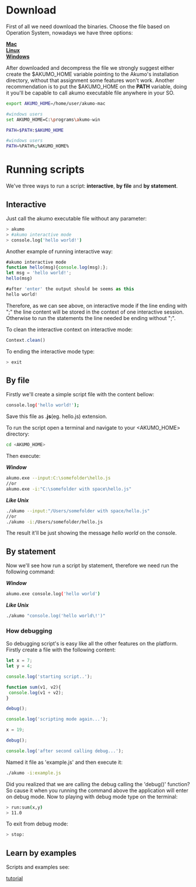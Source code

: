 # Download

First of all we need download the binaries. Choose the file based on Operation System, nowadays we have three options: 
<p>
<b>
<a href="https://github.com/akumoplatform/akumo/raw/master/bin/mac/akumo-mac.tar.gz">Mac</a><br>
<a href="https://github.com/akumoplatform/akumo/raw/master/bin/linux/akumo-linux.tar.gz">Linux</a><br>
<a href="https://github.com/akumoplatform/akumo/raw/master/bin/win/akumo-win.zip">Windows</a><br>

</b>
</p>

After downloaded and decompress the file we strongly suggest either create the $AKUMO_HOME variable pointing to the Akumo's installation directory, without that assignment some features won't work. Another recommendation is to put the $AKUMO_HOME on the <b>PATH</b> variable, doing it you'll be capable to call akumo executable file anywhere in your SO.

```bash
export AKUMO_HOME=/home/user/akumo-mac

#windows users
set AKUMO_HOME=C:\programs\akumo-win
```

```bash
PATH=$PATH:$AKUMO_HOME

#windows users
PATH=%PATH%;%AKUMO_HOME%
```

# Running scripts

We've three ways to run a script: <b>interactive</b>, <b>by file</b> and <b>by statement</b>.
<p>

## Interactive

Just call the akumo executable file without any parameter:

```bash
> akumo 
> #akumo interactive mode
> console.log('hello world!')

```

Another example of running interactive way:

```javascript
#akumo interactive mode
function hello(msg){console.log(msg);};
let msg = 'hello world!';
hello(msg)

#after 'enter' the output should be seems as this
hello world!

```
Therefore, as we can see above, on interactive mode if the line ending with ";" the line content will be stored in the context of one interactive session. Otherwise to run the statements the line needed be ending without ";". <br>

To clean the interactive context on interactive mode:

```javascript
Context.clean()

```

To ending the interactive mode type: 

```bash
> exit

```

## By file

Firstly we'll create a simple script file with the content bellow:

```bash
console.log('hello world!');

```

Save this file as <b>.js</b>(eg. hello.js) extension.
<p>

To run the script open a terminal and navigate to your <AKUMO_HOME> directory:

```bash
cd <AKUMO_HOME>

```
Then execute:
<p>
<b><i>Window</i></b>

```bash
akumo.exe --input:C:\somefolder\hello.js
//or 
akumo.exe -i:"C:\somefolder with space\hello.js"
```
<b><i>Like Unix</i></b>

```bash
./akumo --input:"/Users/somefolder with space/hello.js"
//or
./akumo -i:/Users/somefolder/hello.js

```

The result it'll be just showing the message <i>hello world</i> on the console.
<p>

## By statement

Now we'll see how run a script by statement, therefore we need run the following command:

<b><i>Window</i></b>

```bash
akumo.exe console.log('hello world')

```

<b><i>Like Unix</i></b>

```bash
./akumo "console.log('hello world\!')"

```
### How debugging 

So debugging script's is easy like all the other features on the platform. Firstly create a file with the following content:

```javascript
let x = 7;
let y = 4;

console.log('starting script..');

function sum(v1, v2){
 console.log(v1 + v2);
}

debug();

console.log('scripting mode again...');

x = 19;

debug();

console.log('after second calling debug...');
```

Named it file as 'example.js' and then execute it:

```bash
./akumo -i:example.js

```

Did you realized that we are calling the debug calling the 'debug()' function? So cause it when you running the command above the application will enter on debug mode. Now to playing with debug mode type on the terminal:

```bash
> run:sum(x,y)      
> 11.0

```
To exit from debug mode:

```bash
> stop:

```

## Learn by examples

Scripts and examples see:

<a href="https://github.com/akumoplatform/tutorial">tutorial</a>









